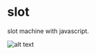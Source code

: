  slot
====

slot machine with javascript.

![alt text](http://juanber84.pusku.com/recursos/slot.png "slot")